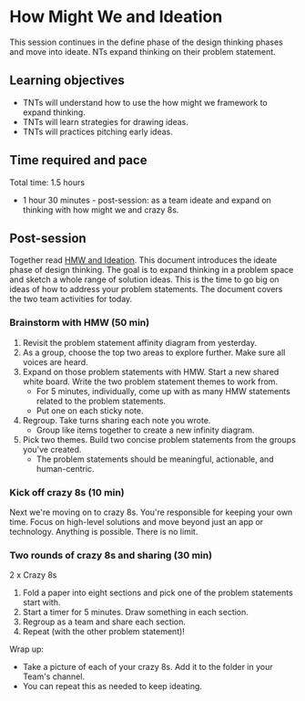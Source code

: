 # How Might We and Ideation

This session continues in the define phase of the design thinking phases and move into ideate. NTs expand thinking on their problem statement.

## Learning objectives

* TNTs will understand how to use the how might we framework to expand thinking.
* TNTs will learn strategies for drawing ideas.
* TNTs will practices pitching early ideas.

## Time required and pace

Total time: 1.5 hours

* 1 hour 30 minutes - post-session: as a team ideate and expand on thinking with how might we and crazy 8s.

## Post-session

Together read [HMW and Ideation](https://github.com/tnt-summer-academy/Curriculum/blob/master/Reference/Product%20decks/1.3%20-%20HMW%20and%20ideation.pdf). This document introduces the ideate phase of design thinking. The goal is to expand thinking in a problem space and sketch a whole range of solution ideas. This is the time to go big on ideas of how to address your problem statements. The document covers the two team activities for today.

### Brainstorm with HMW (50 min)

1. Revisit the problem statement affinity diagram from yesterday.
2. As a group, choose the top two areas to explore further. Make sure all voices are heard.
3. Expand on those problem statements with HMW. Start a new shared white board. Write the two problem statement themes to work from.
    * For 5 minutes, individually, come up with as many HMW statements related to the problem statements.
    * Put one on each sticky note.
4. Regroup. Take turns sharing each note you wrote.
    * Group like items together to create a new infinity diagram.
5. Pick two themes. Build two concise problem statements from the groups you've created.
    * The problem statements should be meaningful, actionable, and human-centric.

### Kick off crazy 8s (10 min)

Next we're moving on to crazy 8s. You're responsible for keeping your own time. Focus on high-level solutions and move beyond just an app or technology. Anything is possible. There is no limit.

### Two rounds of crazy 8s and sharing (30 min)

2 x Crazy 8s

1. Fold a paper into eight sections and pick one of the problem statements start with.
2. Start a timer for 5 minutes. Draw something in each section.
3. Regroup as a team and share each section.
4. Repeat (with the other problem statement)!

Wrap up:

* Take a picture of each of your crazy 8s. Add it to the folder in your Team's channel.
* You can repeat this as needed to keep ideating.
